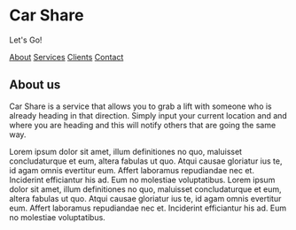 <!DOCTYPE html>
<html>
<head>
<title>Jasons prac 1 static page</title>
<link rel="stylesheet" href="prac.css">

</head>
<body>

<div class="header">
  <h1>Car Share</h1>
  <p>Let's Go!</p>
</div>

<div class="sidenav">
  <a href="index.html">About</a>
  <a href="services.html">Services</a>
  <a href="clients.html">Clients</a>
  <a href="contacts.html">Contact</a>
</div>

<div class="main">
  <h2>About us</h2>
  <p>Car Share is a service that allows you to grab a lift with someone who is already heading in that
  direction. Simply input your current location and and where you are heading and this will notify others
  that are going the same way.
  </p>
  
  <p>Lorem ipsum dolor sit amet, illum definitiones no quo, maluisset
  concludaturque et eum, altera fabulas ut quo. Atqui causae gloriatur ius te, id agam omnis evertitur
  eum. Affert laboramus repudiandae nec et. Inciderint efficiantur his ad. Eum no molestiae voluptatibus.
  Lorem ipsum dolor sit amet, illum definitiones no quo, maluisset
  concludaturque et eum, altera fabulas ut quo. Atqui causae gloriatur ius te, id agam omnis evertitur
  eum. Affert laboramus repudiandae nec et. Inciderint efficiantur his ad. Eum no molestiae voluptatibus.</p>
</div>
   
</body>
</html
